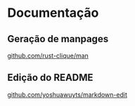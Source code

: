 # Documentação

## Geração de manpages
[github.com/rust-clique/man](https://github.com/rust-clique/man)

## Edição do README
[github.com/yoshuawuyts/markdown-edit](https://github.com/yoshuawuyts/markdown-edit)
